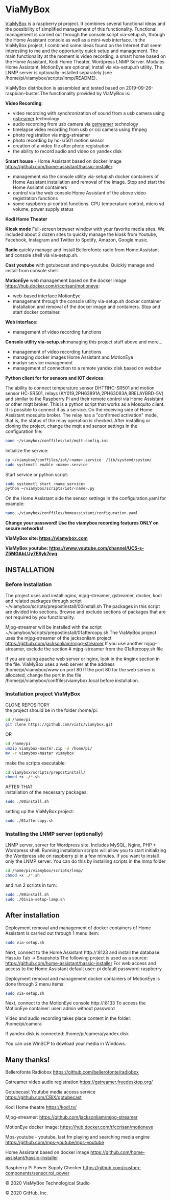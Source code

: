 # ViaMyBox 

[ViaMyBox](https://viamybox.com) is a raspberry pi project. It combines several functional ideas and the possibility of simplified management of this functionality. Functional management is carried out through the console script via-setup.sh, through the Home Assistant console as well as a mini-web interface.
In the ViaMyBox project, I combined some ideas found on the Internet that seem interesting to me and the opportunity
quick setup and management. The main functionality at the moment is video recording, a smart home based on the Home Assistant,
Kodi Home Theater, Wordpress LNMP Server.
Modules Home Assistant, MotionEye are optional; install via via-setup.sh utility.
The LNMP server is optionally installed separately (see /home/pi/viamybox/scripts/lnmp/README).

ViaMyBox distribution is assembled and tested based on 2019-09-26-raspbian-buster.The functionality provided by ViaMyBox is:

**Video Recording**:
- video recording with synchronization of sound from a usb camera using [gstreamer](https://gstreamer.freedesktop.org/) technology
- audio recording from usb camera via [gstreamer](https://gstreamer.freedesktop.org/) technology
- timelapse video recording from usb or csi camera using ffmpeg
- photo registration via mjpg-streamer
- photo recording by hc-sr501 motion sensor
- creation of a video file after photo registration
- the ability to record audio and video on yandex disk

**Smart house** - Home Assistant based on docker image https://github.com/home-assistant/hassio-installer:
- management via the console utility via-setup.sh docker containers of Home Assistant
  installation and removal of the image. Stop and start the Home Assiatnt containers
- control via the web console Home Assistant of the above video registration functions
- some raspberry pi control functions. CPU temperature control, micro sd volume,
  power supply status

**Kodi Home Theater**

**Kiosk mode**
Full-screen browser window with your favorite media sites. We included about 2 dozen sites to quickly manage the kiosk from Youtube, Facebook, Instagram and Twitter to Spotify, Amazon, Google music.

**Radio** quickly manage and install Bellerofonte radio from Home Assistant and console shell via via-setup.sh.

**Cast youtube** with gotubecast and mps-youtube. Quickly manage and install from console shell.

**MotionEye** web management based on the docker image https://hub.docker.com/r/ccrisan/motioneye:
- web-based interface MotionEye
- management through the console utility via-setup.sh docker container
  installation and removal of the docker image and containers. Stop and start docker container.

**Web interface**:
- management of video recording functions

**Console utility via-setup.sh**:managing this project stuff above and more... 
- management of video recording functions
- managing docker images Home Assistant and MotionEye
- inadyn service management
- management of connection to a remote yandex disk based on webdav

**Python client for for sensors and IOT devices**:

The ability to connect temperature sensor DHT11HC-SR501 and motion sensor HC-SR501, relays (KY019,2PH63891A,2PH63083A,8RELAYBRD-5V) and similar to the Raspberry Pi and their remote control via Home Assistant or other mqtt broker. This is a python script that works as a Mosquito client. It is possible to connect it as a service. On the receiving side of Home Assistant mosquito broker. The relay has a "confirmed activation" mode, that is, the status of the relay operation is checked. After installing or cloning the project, change the mqtt and sensor settings in 
the configuration file:
```bash
nano ~/viamybox/conffiles/iot/mqtt-config.ini
```
Initialize the service:
```bash
cp ~/viamybox/conffiles/iot/<name>.service  /lib/systemd/system/
sudo systemctl enable <name>.service
```
Start service or python script:
```bash
sudo systemctl start <name service>
python ~/viamybox/scripts/iot/<name>.py 
```
On the Home Assistant side the sensor settings in the configuration.yaml for example:
```bash
nano ~/viamybox/conffiles/homeassistant/configuration.yaml
```

**Change your password!
Use the viamybox recording features ONLY on secure networks!**

**ViaMyBox site: https://viamybox.com**

**ViaMyBox youtube: https://www.youtube.com/channel/UC5-s-Z5MGAbLUy7ESyk7cyg**

## INSTALLATION

### Before Installation

The project uses and install nginx, mjpg-streamer, gstreamer, docker, kodi and related packages through
script ~/viamybox/scripts/prepostinstall/00install.sh The packages in this script are divided into sections.
Browse and exclude sections of packages that are not required by you functionality.

Mjpg-streamer will be installed with the script ~/viamybox/scripts/prepostinstall/01aftercopy.sh
The ViaMyBox project uses the mjpg-streamer of the jacksonliam project https://github.com/jacksonliam/mjpg-streamer
If you use another mjpg-streamer, exclude the section # mjpg-streamer from the 01aftercopy.sh file

If you are using apache web server or nginx, look in the #nginx section in the file.
ViaMyBox uses a web server at the address /home/pi/viamybox/www on port 80
If the port 80 for the web server is allocated, change the port in the file /home/pi/viamybox/conffiles/viamybox.local
before installation.

### Installation project ViaMyBox
CLONE REPOSITORY  
the project should be in the folder /home/pi:
```bash
cd /home/pi
git clone https://github.com/viatc/viamybox.git
```
OR
```bash
cd /home/pi
unzip viamybox-master.zip -d /home/pi/
mv -r viamybox-master viamybox
```
make the scripts executable:
```bash
cd viamybox/scripts/prepostinstall/
chmod +x ./*.sh
```
AFTER THAT  
installation of the necessary packages:
```bash
sudo ./00install.sh
```
setting up the ViaMyBox project:
```bash
sudo ./01aftercopy.sh
```

### Installing the LNMP server (optionally)

LNMP server, server for Wordpress site. Includes MySQL, Nginx, PHP + Wordpress shell.
Running installation scripts will allow you to start initializing the Wordpress site on raspberry pi in a few minutes.
If you want to install only the LNMP server. You can do this by installing scripts in the lnmp folder
```bash
cd /home/pi/viamybox/scripts/lnmp/
chmod +x ./*.sh
```
and run 2 scripts in turn:
```bash
sudo ./00install.sh
sudo ./01via-setup-lamp.sh
```
## After installation

Deployment removal and management of docker containers of Home Assistant is carried out through 1 menu item:
```bash
sudo via-setup.sh
```
Next, connect to the Home Assistant http://<your-ip>:8123 and install the database:
Hass.io Tab -> Snapshots
The following project is used as a source:
https://github.com/home-assistant/hassio-installer
For web access and access to the Home Assistant
default user: pi
default password: raspberry

Deployment removal and management docker containers of MotionEye is done through 2 menu items:
```bash
sudo via-setup.sh
```
Next, connect to the MotionEye console http://<your-ip>:8133
To access the MotionEye container:
user: admin
without password

Video and audio recording takes place content in the folder:
/home/pi/camera

If yandex disk is connected:
/home/pi/camera/yandex.disk

You can use WinSCP to dowload your media in Windows.

## Many thanks!
Bellerofonte Radiobox
https://github.com/bellerofonte/radiobox

Gstreamer video audio registration
https://gstreamer.freedesktop.org/

Gotubecast Youtube media access service
https://github.com/CBiX/gotubecast

Kodi Home theatre
https://kodi.tv/

Mjpg-streamer:
https://github.com/jacksonliam/mjpg-streamer

MotionEye docker image:
https://hub.docker.com/r/ccrisan/motioneye

Mps-youtube - youtube, last.fm playing and searching media engine
https://github.com/mps-youtube/mps-youtube

Home Assistant based on docker image
https://github.com/home-assistant/hassio-installer

Raspberry Pi Power Supply Checker
https://github.com/custom-components/sensor.rpi_power

© 2020 ViaMyBox Technological Studio

© 2020 GitHub, Inc.
